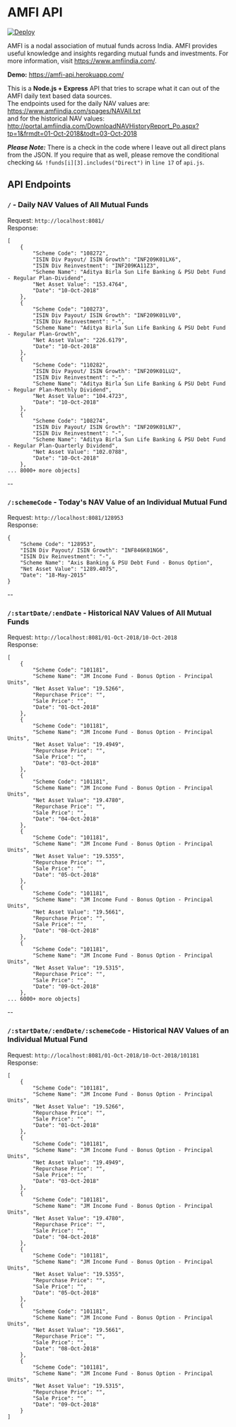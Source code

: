 # AMFI API
<a href="https://heroku.com/deploy">
  <img src="https://www.herokucdn.com/deploy/button.svg" alt="Deploy">
</a>

AMFI is a nodal association of mutual funds across India. AMFI provides useful knowledge and insights regarding mutual funds and investments. For more information, visit https://www.amfiindia.com/.

**Demo:** https://amfi-api.herokuapp.com/

This is a **Node.js + Express** API that tries to scrape what it can out of the AMFI daily text based data sources.  
The endpoints used for the daily NAV values are: https://www.amfiindia.com/spages/NAVAll.txt  
and for the historical NAV values: http://portal.amfiindia.com/DownloadNAVHistoryReport_Po.aspx?tp=1&frmdt=01-Oct-2018&todt=03-Oct-2018

***Please Note:*** There is a check in the code where I leave out all direct plans from the JSON. If you require that as well, please remove the conditional checking `&& !funds[i][3].includes("Direct")` in `line 17` of `api.js`.

## API Endpoints

### `/` - Daily NAV Values of All Mutual Funds
Request: `http://localhost:8081/`  
Response:
```
[
    {
        "Scheme Code": "108272",
        "ISIN Div Payout/ ISIN Growth": "INF209K01LX6",
        "ISIN Div Reinvestment": "INF209KA11Z3",
        "Scheme Name": "Aditya Birla Sun Life Banking & PSU Debt Fund - Regular Plan-Dividend",
        "Net Asset Value": "153.4764",
        "Date": "10-Oct-2018"
    },
    {
        "Scheme Code": "108273",
        "ISIN Div Payout/ ISIN Growth": "INF209K01LV0",
        "ISIN Div Reinvestment": "-",
        "Scheme Name": "Aditya Birla Sun Life Banking & PSU Debt Fund - Regular Plan-Growth",
        "Net Asset Value": "226.6179",
        "Date": "10-Oct-2018"
    },
    {
        "Scheme Code": "110282",
        "ISIN Div Payout/ ISIN Growth": "INF209K01LU2",
        "ISIN Div Reinvestment": "-",
        "Scheme Name": "Aditya Birla Sun Life Banking & PSU Debt Fund - Regular Plan-Monthly Dividend",
        "Net Asset Value": "104.4723",
        "Date": "10-Oct-2018"
    },
    {
        "Scheme Code": "108274",
        "ISIN Div Payout/ ISIN Growth": "INF209K01LN7",
        "ISIN Div Reinvestment": "-",
        "Scheme Name": "Aditya Birla Sun Life Banking & PSU Debt Fund - Regular Plan-Quarterly Dividend",
        "Net Asset Value": "102.0788",
        "Date": "10-Oct-2018"
    },
... 8000+ more objects]
```

--

### `/:schemeCode` - Today's NAV Value of an Individual Mutual Fund
Request: `http://localhost:8081/128953`  
Response:
```
{
    "Scheme Code": "128953",
    "ISIN Div Payout/ ISIN Growth": "INF846K01NG6",
    "ISIN Div Reinvestment": "-",
    "Scheme Name": "Axis Banking & PSU Debt Fund - Bonus Option",
    "Net Asset Value": "1289.4075",
    "Date": "18-May-2015"
}
```

--

### `/:startDate/:endDate` - Historical NAV Values of All Mutual Funds
Request: `http://localhost:8081/01-Oct-2018/10-Oct-2018`  
Response:
```
[
    {
        "Scheme Code": "101181",
        "Scheme Name": "JM Income Fund - Bonus Option - Principal Units",
        "Net Asset Value": "19.5266",
        "Repurchase Price": "",
        "Sale Price": "",
        "Date": "01-Oct-2018"
    },
    {
        "Scheme Code": "101181",
        "Scheme Name": "JM Income Fund - Bonus Option - Principal Units",
        "Net Asset Value": "19.4949",
        "Repurchase Price": "",
        "Sale Price": "",
        "Date": "03-Oct-2018"
    },
    {
        "Scheme Code": "101181",
        "Scheme Name": "JM Income Fund - Bonus Option - Principal Units",
        "Net Asset Value": "19.4780",
        "Repurchase Price": "",
        "Sale Price": "",
        "Date": "04-Oct-2018"
    },
    {
        "Scheme Code": "101181",
        "Scheme Name": "JM Income Fund - Bonus Option - Principal Units",
        "Net Asset Value": "19.5355",
        "Repurchase Price": "",
        "Sale Price": "",
        "Date": "05-Oct-2018"
    },
    {
        "Scheme Code": "101181",
        "Scheme Name": "JM Income Fund - Bonus Option - Principal Units",
        "Net Asset Value": "19.5661",
        "Repurchase Price": "",
        "Sale Price": "",
        "Date": "08-Oct-2018"
    },
    {
        "Scheme Code": "101181",
        "Scheme Name": "JM Income Fund - Bonus Option - Principal Units",
        "Net Asset Value": "19.5315",
        "Repurchase Price": "",
        "Sale Price": "",
        "Date": "09-Oct-2018"
    },
... 6000+ more objects]
```

--

### `/:startDate/:endDate/:schemeCode` - Historical NAV Values of an Individual Mutual Fund
Request: `http://localhost:8081/01-Oct-2018/10-Oct-2018/101181`  
Response:
```
[
    {
        "Scheme Code": "101181",
        "Scheme Name": "JM Income Fund - Bonus Option - Principal Units",
        "Net Asset Value": "19.5266",
        "Repurchase Price": "",
        "Sale Price": "",
        "Date": "01-Oct-2018"
    },
    {
        "Scheme Code": "101181",
        "Scheme Name": "JM Income Fund - Bonus Option - Principal Units",
        "Net Asset Value": "19.4949",
        "Repurchase Price": "",
        "Sale Price": "",
        "Date": "03-Oct-2018"
    },
    {
        "Scheme Code": "101181",
        "Scheme Name": "JM Income Fund - Bonus Option - Principal Units",
        "Net Asset Value": "19.4780",
        "Repurchase Price": "",
        "Sale Price": "",
        "Date": "04-Oct-2018"
    },
    {
        "Scheme Code": "101181",
        "Scheme Name": "JM Income Fund - Bonus Option - Principal Units",
        "Net Asset Value": "19.5355",
        "Repurchase Price": "",
        "Sale Price": "",
        "Date": "05-Oct-2018"
    },
    {
        "Scheme Code": "101181",
        "Scheme Name": "JM Income Fund - Bonus Option - Principal Units",
        "Net Asset Value": "19.5661",
        "Repurchase Price": "",
        "Sale Price": "",
        "Date": "08-Oct-2018"
    },
    {
        "Scheme Code": "101181",
        "Scheme Name": "JM Income Fund - Bonus Option - Principal Units",
        "Net Asset Value": "19.5315",
        "Repurchase Price": "",
        "Sale Price": "",
        "Date": "09-Oct-2018"
    }
]
```
